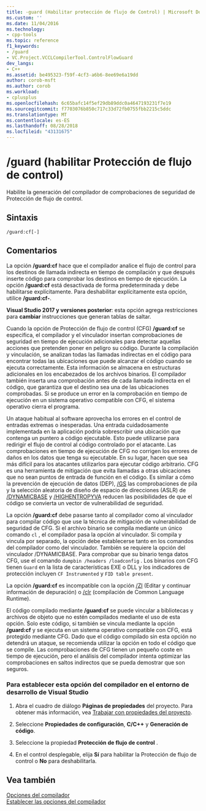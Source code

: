 ```yaml
---
title: -guard (Habilitar protección de flujo de Control) | Microsoft Docs
ms.custom: ''
ms.date: 11/04/2016
ms.technology:
- cpp-tools
ms.topic: reference
f1_keywords:
- /guard
- VC.Project.VCCLCompilerTool.ControlFlowGuard
dev_langs:
- C++
ms.assetid: be495323-f59f-4cf3-a6b6-8ee69e6a19dd
author: corob-msft
ms.author: corob
ms.workload:
- cplusplus
ms.openlocfilehash: 6c65bafc14f5ef29db89ddc0a4647193231f7e19
ms.sourcegitcommit: f7703076b850c717c33d72fb0755fbb2215c5ddc
ms.translationtype: MT
ms.contentlocale: es-ES
ms.lasthandoff: 08/28/2018
ms.locfileid: "43131675"
---
```

# <a name="guard-enable-control-flow-guard"></a>/guard (habilitar Protección de flujo de control)
Habilite la generación del compilador de comprobaciones de seguridad de Protección de flujo de control.  
  
## <a name="syntax"></a>Sintaxis  
  
```  
/guard:cf[-]  
```  
  
## <a name="remarks"></a>Comentarios  
 La opción **/guard:cf** hace que el compilador analice el flujo de control para los destinos de llamada indirecta en tiempo de compilación y que después inserte código para comprobar los destinos en tiempo de ejecución. La opción **/guard:cf** está desactivada de forma predeterminada y debe habilitarse explícitamente. Para deshabilitar explícitamente esta opción, utilice **/guard:cf-**. 

**Visual Studio 2017 y versiones posterior**: esta opción agrega restricciones para **cambiar** instrucciones que generan tablas de saltar.
  
 Cuando la opción de Protección de flujo de control (CFG) **/guard:cf** se especifica, el compilador y el vinculador insertan comprobaciones de seguridad en tiempo de ejecución adicionales para detectar aquellas acciones que pretenden poner en peligro su código. Durante la compilación y vinculación, se analizan todas las llamadas indirectas en el código para encontrar todas las ubicaciones que puede alcanzar el código cuando se ejecuta correctamente. Esta información se almacena en estructuras adicionales en los encabezados de los archivos binarios. El compilador también inserta una comprobación antes de cada llamada indirecta en el código, que garantiza que el destino sea una de las ubicaciones comprobadas. Si se produce un error en la comprobación en tiempo de ejecución en un sistema operativo compatible con CFG, el sistema operativo cierra el programa.  
  
 Un ataque habitual al software aprovecha los errores en el control de entradas extremas o inesperadas. Una entrada cuidadosamente implementada en la aplicación podría sobrescribir una ubicación que contenga un puntero a código ejecutable. Esto puede utilizarse para redirigir el flujo de control al código controlado por el atacante. Las comprobaciones en tiempo de ejecución de CFG no corrigen los errores de daños en los datos que tenga su ejecutable. En su lugar, hacen que sea más difícil para los atacantes utilizarlos para ejecutar código arbitrario. CFG es una herramienta de mitigación que evita llamadas a otras ubicaciones que no sean puntos de entrada de función en el código. Es similar a cómo la prevención de ejecución de datos (DEP),  [/GS](../../build/reference/gs-buffer-security-check.md) las comprobaciones de pila y la selección aleatoria de diseño de espacio de direcciones (ASLR) de [/DYNAMICBASE](../../build/reference/dynamicbase-use-address-space-layout-randomization.md) y [/HIGHENTROPYVA](../../build/reference/highentropyva-support-64-bit-aslr.md) reducen las posibilidades de que el código se convierta un vector de vulnerabilidad de seguridad.  
  
 La opción **/guard:cf** debe pasarse tanto al compilador como al vinculador para compilar código que use la técnica de mitigación de vulnerabilidad de seguridad de CFG. Si el archivo binario se compila mediante un único comando `cl` , el compilador pasa la opción al vinculador. Si compila y vincula por separado, la opción debe establecerse tanto en los comandos del compilador como del vinculador. También se requiere la opción del vinculador /DYNAMICBASE. Para comprobar que su binario tenga datos CFG, use el comando `dumpbin /headers /loadconfig` . Los binarios con CFG tienen `Guard` en la lista de características EXE o DLL y los indicadores de protección incluyen `CF Instrumented` y `FID table present`.  
  
 La opción **/guard:cf** es incompatible con la opción [/ZI](../../build/reference/z7-zi-zi-debug-information-format.md) (Editar y continuar información de depuración) o [/clr](../../build/reference/clr-common-language-runtime-compilation.md) (compilación de Common Language Runtime).  
  
 El código compilado mediante **/guard:cf** se puede vincular a bibliotecas y archivos de objeto que no estén compilados mediante el uso de esta opción. Solo este código, si también se vincula mediante la opción **/guard:cf** y se ejecuta en un sistema operativo compatible con CFG, está protegido mediante CFG. Dado que el código compilado sin esta opción no detendrá un ataque, se recomienda utilizar la opción en todo el código que se compile. Las comprobaciones de CFG tienen un pequeño coste en tiempo de ejecución, pero el análisis del compilador intenta optimizar las comprobaciones en saltos indirectos que se pueda demostrar que son seguros.  
  
### <a name="to-set-this-compiler-option-in-the-visual-studio-development-environment"></a>Para establecer esta opción del compilador en el entorno de desarrollo de Visual Studio  
  
1.  Abra el cuadro de diálogo **Páginas de propiedades** del proyecto. Para obtener más información, vea [Trabajar con propiedades del proyecto](../../ide/working-with-project-properties.md).  
  
2.  Seleccione **Propiedades de configuración**, **C/C++** y **Generación de código**.  
  
3.  Seleccione la propiedad **Protección de flujo de control** .  
  
4.  En el control desplegable, elija **Sí** para habilitar la Protección de flujo de control o **No** para deshabilitarla.  
  
## <a name="see-also"></a>Vea también  
 [Opciones del compilador](../../build/reference/compiler-options.md)   
 [Establecer las opciones del compilador](../../build/reference/setting-compiler-options.md)
